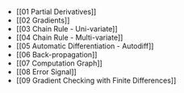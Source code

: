 - [[01 Partial Derivatives]]
- [[02 Gradients]]
- [[03 Chain Rule - Uni-variate]]
- [[04 Chain Rule - Multi-variate]]
- [[05 Automatic Differentiation - Autodiff]]
- [[06 Back-propagation]]
- [[07 Computation Graph]]
- [[08 Error Signal]]
- [[09 Gradient Checking with Finite Differences]]